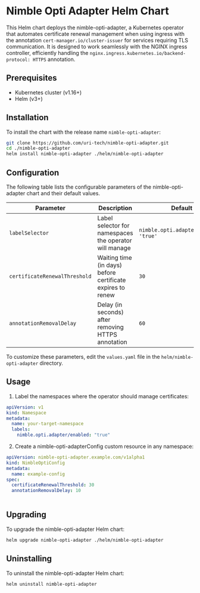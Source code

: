 # Nimble Opti Adapter Helm Chart

This Helm chart deploys the nimble-opti-adapter, a Kubernetes operator that automates certificate renewal management when using ingress with the annotation `cert-manager.io/cluster-issuer` for services requiring TLS communication. It is designed to work seamlessly with the NGINX ingress controller, efficiently handling the `nginx.ingress.kubernetes.io/backend-protocol: HTTPS` annotation.

## Prerequisites

- Kubernetes cluster (v1.16+)
- Helm (v3+)

## Installation

To install the chart with the release name `nimble-opti-adapter`:

```bash
git clone https://github.com/uri-tech/nimble-opti-adapter.git
cd ./nimble-opti-adapter
helm install nimble-opti-adapter ./helm/nimble-opti-adapter
```

## Configuration

The following table lists the configurable parameters of the nimble-opti-adapter chart and their default values.

| Parameter                     | Description                                                | Default                               |
| ----------------------------- | ---------------------------------------------------------- | ------------------------------------- |
| `labelSelector`               | Label selector for namespaces the operator will manage     | `nimble.opti.adapter/enabled: 'true'` |
| `certificateRenewalThreshold` | Waiting time (in days) before certificate expires to renew | `30`                                  |
| `annotationRemovalDelay`      | Delay (in seconds) after removing HTTPS annotation         | `60`                                  |

To customize these parameters, edit the `values.yaml` file in the `helm/nimble-opti-adapter` directory.

## Usage

1. Label the namespaces where the operator should manage certificates:

```yaml
apiVersion: v1
kind: Namespace
metadata:
  name: your-target-namespace
  labels:
    nimble.opti.adapter/enabled: "true"
```

2. Create a nimble-opti-adapterConfig custom resource in any namespace:

```yaml
apiVersion: nimble-opti-adapter.example.com/v1alpha1
kind: NimbleOptiConfig
metadata:
  name: example-config
spec:
  certificateRenewalThreshold: 30
  annotationRemovalDelay: 10
  
```

## Upgrading

To upgrade the nimble-opti-adapter Helm chart:

```bash
helm upgrade nimble-opti-adapter ./helm/nimble-opti-adapter
```

## Uninstalling

To uninstall the nimble-opti-adapter Helm chart:

```bash
helm uninstall nimble-opti-adapter
```
